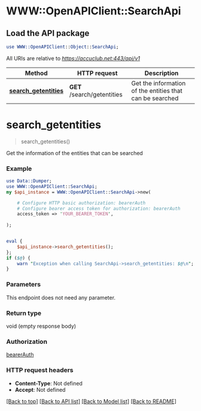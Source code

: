 # WWW::OpenAPIClient::SearchApi

## Load the API package
```perl
use WWW::OpenAPIClient::Object::SearchApi;
```

All URIs are relative to *https://accuclub.net:443/api/v1*

Method | HTTP request | Description
------------- | ------------- | -------------
[**search_getentities**](SearchApi.md#search_getentities) | **GET** /search/getentities | Get the information of the entities that can be searched


# **search_getentities**
> search_getentities()

Get the information of the entities that can be searched

### Example 
```perl
use Data::Dumper;
use WWW::OpenAPIClient::SearchApi;
my $api_instance = WWW::OpenAPIClient::SearchApi->new(

    # Configure HTTP basic authorization: bearerAuth
    # Configure bearer access token for authorization: bearerAuth
    access_token => 'YOUR_BEARER_TOKEN',
    
);


eval { 
    $api_instance->search_getentities();
};
if ($@) {
    warn "Exception when calling SearchApi->search_getentities: $@\n";
}
```

### Parameters
This endpoint does not need any parameter.

### Return type

void (empty response body)

### Authorization

[bearerAuth](../README.md#bearerAuth)

### HTTP request headers

 - **Content-Type**: Not defined
 - **Accept**: Not defined

[[Back to top]](#) [[Back to API list]](../README.md#documentation-for-api-endpoints) [[Back to Model list]](../README.md#documentation-for-models) [[Back to README]](../README.md)


